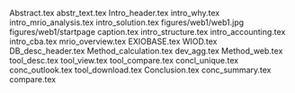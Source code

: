 Abstract.tex
abstr_text.tex
Intro_header.tex
intro_why.tex
intro_mrio_analysis.tex
intro_solution.tex
figures/web1/web1.jpg
figures/web1/startpage caption.tex
intro_structure.tex
intro_accounting.tex
intro_cba.tex
mrio_overview.tex
EXIOBASE.tex
WIOD.tex
DB_desc_header.tex
Method_calculation.tex
dev_agg.tex
Method_web.tex
tool_desc.tex
tool_view.tex
tool_compare.tex
concl_unique.tex
conc_outlook.tex
tool_download.tex
Conclusion.tex
conc_summary.tex
compare.tex
